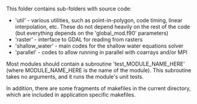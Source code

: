 This folder contains sub-folders with source code:

* 'util' - various utilities, such as point-in-polygon, code timing, linear
interpolation, etc. These do not depend heavily on the rest of the code (but
everything depends on the 'global_mod.f90' parameters)
* 'raster' - interface to GDAL for reading from rasters
* 'shallow_water' - main codes for the shallow water equations solver
* 'parallel' - codes to allow running in parallel with coarrays and/or MPI

Most modules should contain a subroutine 'test_MODULE_NAME_HERE' (where MODULE_NAME_HERE is
the name of the module). This subroutine takes no arguments, and it runs the module's unit tests.

In addition, there are some fragments of makefiles in the current directory, which
are included in application specific makefiles.
